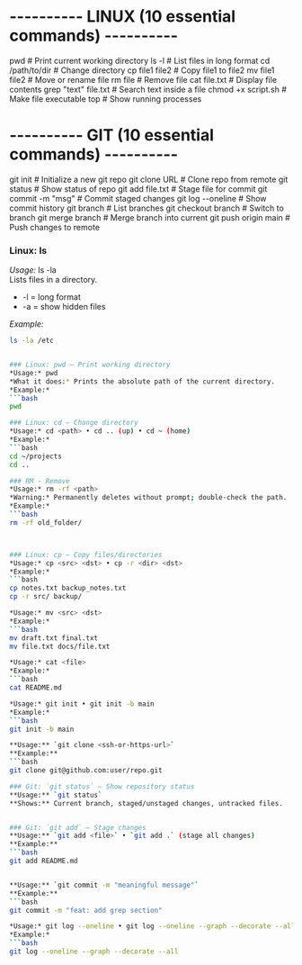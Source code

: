 # ---------- LINUX (10 essential commands) ----------
pwd                     # Print current working directory
ls -l                   # List files in long format
cd /path/to/dir         # Change directory
cp file1 file2          # Copy file1 to file2
mv file1 file2          # Move or rename file
rm file                 # Remove file
cat file.txt            # Display file contents
grep "text" file.txt    # Search text inside a file
chmod +x script.sh      # Make file executable
top                     # Show running processes

# ---------- GIT (10 essential commands) ----------
git init                # Initialize a new git repo
git clone URL           # Clone repo from remote
git status              # Show status of repo
git add file.txt        # Stage file for commit
git commit -m "msg"     # Commit staged changes
git log --oneline       # Show commit history
git branch              # List branches
git checkout branch     # Switch to branch
git merge branch        # Merge branch into current
git push origin main    # Push changes to remote

### Linux: ls
*Usage:* ls -la  
Lists files in a directory.  
- -l = long format  
- -a = show hidden files  

*Example:*
```bash
ls -la /etc


### Linux: pwd — Print working directory
*Usage:* pwd  
*What it does:* Prints the absolute path of the current directory.  
*Example:*
```bash
pwd

### Linux: cd — Change directory
*Usage:* cd <path> • cd .. (up) • cd ~ (home)  
*Example:*
```bash
cd ~/projects
cd ..

### RM - Remove
*Usage:* rm -rf <path>  
*Warning:* Permanently deletes without prompt; double-check the path.  
*Example:*
```bash
rm -rf old_folder/



### Linux: cp — Copy files/directories
*Usage:* cp <src> <dst> • cp -r <dir> <dst>  
*Example:*
```bash
cp notes.txt backup_notes.txt
cp -r src/ backup/

*Usage:* mv <src> <dst>  
*Example:*
```bash
mv draft.txt final.txt
mv file.txt docs/file.txt

*Usage:* cat <file>  
*Example:*
```bash
cat README.md

*Usage:* git init • git init -b main  
*Example:*
```bash
git init -b main

**Usage:** `git clone <ssh-or-https-url>`  
**Example:**
```bash
git clone git@github.com:user/repo.git

### Git: `git status` — Show repository status
**Usage:** `git status`  
**Shows:** Current branch, staged/unstaged changes, untracked files.


### Git: `git add` — Stage changes
**Usage:** `git add <file>` • `git add .` (stage all changes)  
**Example:**
```bash
git add README.md


**Usage:** `git commit -m "meaningful message"`  
**Example:**
```bash
git commit -m "feat: add grep section"

*Usage:* git log --oneline • git log --oneline --graph --decorate --all  
*Example:*
```bash
git log --oneline --graph --decorate --all
